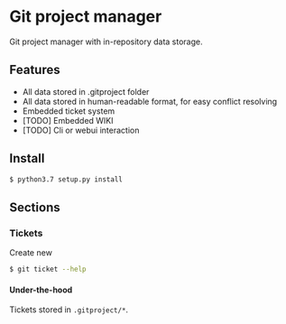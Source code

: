 # Git project manager
Git project manager with in-repository data storage.

## Features
* All data stored in .gitproject folder
* All data stored in human-readable format, for easy conflict resolving
* Embedded ticket system
* [TODO] Embedded WIKI
* [TODO] Cli or webui interaction

## Install
```bash
$ python3.7 setup.py install
```

## Sections
### Tickets
Create new
```bash
$ git ticket --help
```


#### Under-the-hood
Tickets stored in `.gitproject/*`.
